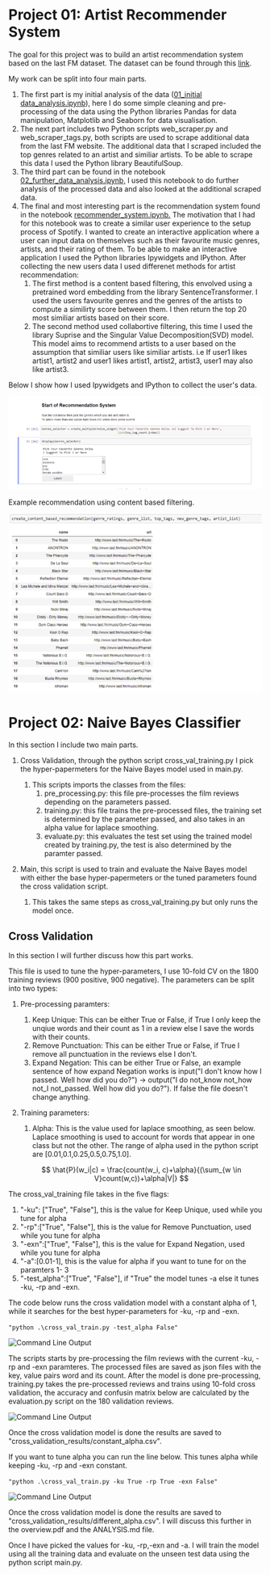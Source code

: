 # Project 01: Artist Recommender System

The goal for this project was to build an artist recommendation system based on the last FM dataset. The dataset can be found through this [link](https://grouplens.org/datasets/hetrec-2011/).

My work can be split into four main parts.

1. The first part is my initial analysis of the data ([01_initial data_analysis.ipynb](https://github.com/lynchp35/DS_4th_Year/blob/main/CA4015/Assignment%203%20Recommender%20Systems/01_initial_data_analysis.ipynb "Python Notebook")), here I do some simple cleaning and pre-processing of the data using the Python libraries Pandas for data manipulation, Matplotlib and Seaborn for data visualisation.
2. The next part includes two Python scripts web_scraper.py and web_scraper_tags.py, both scripts are used to scrape additional data from the last FM website. The additional data that I scraped included the top genres related to an artist and similiar artists. To be able to scrape this data I used the Python library BeautifulSoup.
3. The third part can be found in the notebook [02_further_data_analysis.ipynb,](https://github.com/lynchp35/DS_4th_Year/blob/main/CA4015/Assignment%203%20Recommender%20Systems/02_further_data_analysis.ipynb) I used this notebook to do further analysis of the processed data and also looked at the additional scraped data.
4. The final and most interesting part is the recommendation system found in the notebook [recommender_system.ipynb.](https://github.com/lynchp35/DS_4th_Year/blob/main/CA4015/Assignment%203%20Recommender%20Systems/recommender_system.ipynb) The motivation that I had for this notebook was to create a similar user experience to the setup process of Spotify. I wanted to create an interactive application where a user can input data on themselves such as their favourite music genres, artists, and their rating of them. To be able to make an interactive application I used the Python libraries Ipywidgets and IPython.  After collecting the new users data I used differenet methods for artist recommendation:
   1. The first method is a content based filtering, this envolved using a pretrained word embedding from the library SentenceTransformer. I used the users favourite genres and the genres of the artists to compute a similirty score between them. I then return the top 20 most similiar artists based on their score.
   2. The second method used collabortive filtering, this time I used the library Suprise and the Singular Value Decomposition(SVD) model. This model aims to recommend artists to a user based on the assumption that similiar users like similiar artists. i.e If user1 likes artist1, artist2 and user1 likes artist1, artist2, artist3, user1 may also like artist3.

Below I show how I used Ipywidgets and IPython to collect the user's data.

![1675940673464](image/TEST/1675940673464.png "Interactive Example.")

Example recommendation using content based filtering.

![1675941647819](image/TEST/1675941647819.png)

# Project 02: Naive Bayes Classifier

In this section I include two main parts.

1. Cross Validation, through the python script cross_val_training.py I pick the hyper-papermeters for the Naive Bayes model used in main.py.

   1. This scripts imports the classes from the files:
      1. pre_processing.py: this file pre-processes the film reviews depending on the parameters passed.
      2. training.py: this file trains the pre-processed files, the training set is determined by the parameter passed, and also takes in an alpha value for laplace smoothing.
      3. evaluate.py: this evaluates the test set using the trained model created by training.py, the test is also determined by the paramter passed.
2. Main, this script is used to train and evaluate the Naive Bayes model with either the base hyper-papermeters or the tuned parameters found the cross validation script.

   1. This takes the same steps as cross_val_training.py but only runs the model once.

## Cross Validation

In this section I will further discuss how this part works.

This file is used to tune the hyper-parameters, I use 10-fold CV on the 1800 training reviews (900 positive, 900 negative). The parameters can be split into two types:

1. Pre-processing paramters:

   1. Keep Unique: This can be either True or False, if True I only keep the unqiue words and their count as 1 in a review else I save the words with their counts.
   2. Remove Punctuation: This can be either True or False, if True I remove all punctuation in the reviews else I don't.
   3. Expand Negation: This can be either True or False, an example sentence of how expand Negation works is input("I don't know how I passed. Well how did you do?") -> output("I do not_know not_how not_I not_passed. Well how did you do?"). If false the file doesn't change anything.
2. Training parameters:

   1. Alpha: This is the value used for laplace smoothing, as seen below. Laplace smoothing is used to account for words that appear in one class but not the other. The range of alpha used in the python script are [0.01,0.1,0.25,0.5,0.75,1.0].

   $$
   \hat{P}(w_i|c) = \frac{count(w_i, c)+\alpha}{(\sum_{w \in V}count(w,c))+\alpha|V|}
   $$

The cross_val_training file takes in the five flags:

1. "-ku": ["True", "False"], this is the value for Keep Unique, used while you tune for alpha
2. "-rp":["True", "False"], this is the value for Remove Punctuation, used while you tune for alpha
3. "-exn":["True", "False"], this is the value for Expand Negation, used while you tune for alpha
4. "-a":[0.01-1], this is the value for alpha if you want to tune for on the paramters 1- 3
5. "-test_alpha":["True", "False"], if "True" the model tunes -a else it tunes -ku, -rp and -exn.

The code below runs the cross validation model with a constant alpha of 1, while it searches for the best hyper-parameters for -ku, -rp and -exn.

`"python .\cross_val_train.py -test_alpha False"`

![Command Line Output](imgs/cv_01.PNG "Running The Python Script")

The scripts starts by pre-processing the film reviews with the current -ku, -rp and -exn paramteres. The processed files are saved as json files with the key, value pairs word and its count. After the model is done pre-processing, training.py takes the pre-processed reviews and trains using 10-fold cross validation, the accuracy and confusin matrix below are calculated by the evaluation.py script on the 180 validation reviews.

![Command Line Output](imgs/cv_02.PNG "Running The Python Script")

Once the cross validation model is done the results are saved to "cross_validation_results/constant_alpha.csv".

If you want to tune alpha you can run the line below. This tunes alpha while keeping -ku, -rp and -exn constant.

`"python .\cross_val_train.py -ku True -rp True -exn False"`

![Command Line Output](imgs/cv_03.PNG "Running The Python Script")

Once the cross validation model is done the results are saved to "cross_validation_results/different_alpha.csv". I will discuss this further in the overview.pdf and the ANALYSIS.md file.

Once I have picked the values for -ku, -rp,-exn and -a. I will train the model using all the training data and evaluate on the unseen test data using the python script main.py.

